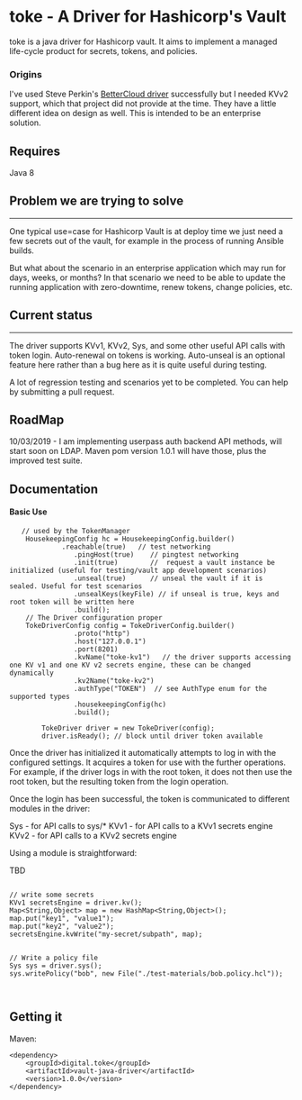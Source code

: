 # toke - A Driver for Hashicorp's Vault 

toke is a java driver for Hashicorp vault. It aims to implement a managed life-cycle product for secrets, tokens, and policies.

### Origins

I've used Steve Perkin's [BetterCloud driver](https://github.com/BetterCloud/vault-java-driver) 
successfully but I needed KVv2 support, which that project did not provide at the time. They have a 
little different idea on design as well. This is intended to be an enterprise solution. 

Requires
---------------------

Java 8

## Problem we are trying to solve
---------------------

One typical use=case for Hashicorp Vault is at deploy time we just need a few secrets out of the vault, for example in
the process of running Ansible builds. 

But what about the scenario in an enterprise application which may run for days, weeks, or months? In that
scenario we need to be able to update the running application with zero-downtime, renew tokens, change policies,
etc. 

## Current status
---------------------

The driver supports KVv1, KVv2, Sys, and some other useful API calls with token login. Auto-renewal on tokens is working. Auto-unseal is an
optional feature here rather than a bug here as it is quite useful during testing. 

A lot of regression testing and scenarios yet to be completed. You can help by submitting a pull request.  

## RoadMap

10/03/2019 - I am implementing userpass auth backend API methods, will start soon on LDAP. Maven pom version 1.0.1 will have those, plus the improved test suite.   

## Documentation

#### Basic Use

```
   // used by the TokenManager
	HousekeepingConfig hc = HousekeepingConfig.builder()
	         .reachable(true)   // test networking
				.pingHost(true)    // pingtest networking
				.init(true)        //  request a vault instance be initialized (useful for testing/vault app development scenarios)
				.unseal(true)      // unseal the vault if it is sealed. Useful for test scenarios
				.unsealKeys(keyFile) // if unseal is true, keys and root token will be written here
				.build();
	// The Driver configuration proper
	TokeDriverConfig config = TokeDriverConfig.builder()
				.proto("http")
				.host("127.0.0.1")
				.port(8201)
				.kvName("toke-kv1")   // the driver supports accessing one KV v1 and one KV v2 secrets engine, these can be changed dynamically
				.kv2Name("toke-kv2")
				.authType("TOKEN")  // see AuthType enum for the supported types 
				.housekeepingConfig(hc)
				.build();
		 
		TokeDriver driver = new TokeDriver(config);
		driver.isReady(); // block until driver token available
```

Once the driver has initialized it automatically attempts to log in with the configured settings. It acquires a token for use with the further operations. For
example, if the driver logs in with the root token, it does not then use the root token, but the resulting token from the login operation.

Once the login has been successful, the token is communicated to different modules in the driver: 

Sys - for API calls to sys/*
KVv1 - for API calls to a KVv1 secrets engine
KVv2 - for API calls to a KVv2 secrets engine

Using a module is straightforward:

TBD

```

// write some secrets
KVv1 secretsEngine = driver.kv();
Map<String,Object> map = new HashMap<String,Object>();
map.put("key1", "value1");
map.put("key2", "value2");
secretsEngine.kvWrite("my-secret/subpath", map);


// Write a policy file
Sys sys = driver.sys();
sys.writePolicy("bob", new File("./test-materials/bob.policy.hcl"));



```

Getting it
---------------------

Maven:
```
<dependency>
   	<groupId>digital.toke</groupId>
	<artifactId>vault-java-driver</artifactId>
	<version>1.0.0</version>
</dependency>
```




